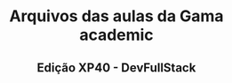 <div style="text-align: center;">
    <h1>Arquivos das aulas da Gama academic</h1>
    <h2>Edição XP40 - DevFullStack</h2>
</div>